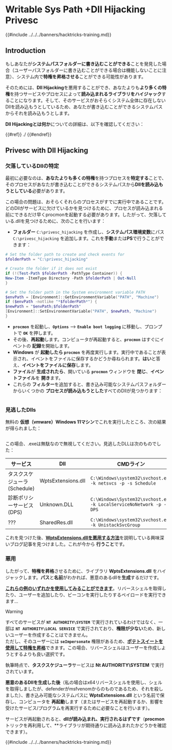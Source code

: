 # Writable Sys Path +Dll Hijacking Privesc

{{#include ../../../banners/hacktricks-training.md}}

## Introduction

もしあなたが**システムパスフォルダーに書き込むことができる**ことを発見した場合（ユーザーパスフォルダーに書き込むことができる場合は機能しないことに注意）、システム内で**特権を昇格させる**ことができる可能性があります。

そのためには、**Dll Hijacking**を悪用することができ、あなたよりも**より多くの特権**を持つサービスやプロセスによって**読み込まれるライブラリをハイジャック**することになります。そして、そのサービスがおそらくシステム全体に存在しないDllを読み込もうとしているため、あなたが書き込むことができるシステムパスからそれを読み込もうとします。

**Dll Hijackingとは何か**についての詳細は、以下を確認してください：

{{#ref}}
./
{{#endref}}

## Privesc with Dll Hijacking

### 欠落しているDllの特定

最初に必要なのは、**あなたよりも多くの特権**を持つプロセスを**特定する**ことで、そのプロセスがあなたが書き込むことができるシステムパスから**Dllを読み込もうとしている**必要があります。

この場合の問題は、おそらくそれらのプロセスがすでに実行中であることです。どのDllがサービスに欠けているかを見つけるために、プロセスが読み込まれる前にできるだけ早くprocmonを起動する必要があります。したがって、欠落している.dllを見つけるために、次のことを行います：

- **フォルダー** `C:\privesc_hijacking` を作成し、**システムパス環境変数**にパス `C:\privesc_hijacking` を追加します。これを**手動**または**PS**で行うことができます：
```powershell
# Set the folder path to create and check events for
$folderPath = "C:\privesc_hijacking"

# Create the folder if it does not exist
if (!(Test-Path $folderPath -PathType Container)) {
New-Item -ItemType Directory -Path $folderPath | Out-Null
}

# Set the folder path in the System environment variable PATH
$envPath = [Environment]::GetEnvironmentVariable("PATH", "Machine")
if ($envPath -notlike "*$folderPath*") {
$newPath = "$envPath;$folderPath"
[Environment]::SetEnvironmentVariable("PATH", $newPath, "Machine")
}
```
- **`procmon`** を起動し、**`Options`** --> **`Enable boot logging`** に移動し、プロンプトで **`OK`** を押します。
- その後、**再起動**します。コンピュータが再起動すると、**`procmon`** はすぐにイベントの **記録**を開始します。
- **Windows** が **起動したら `procmon`** を再度実行します。実行中であることが表示され、イベントをファイルに保存するかどうか尋ねられます。**はい**と答え、**イベントをファイルに保存**します。
- **ファイル**が **生成されたら**、開いている **`procmon`** ウィンドウを **閉じ**、**イベントファイル**を **開き**ます。
- これらの **フィルター**を追加すると、書き込み可能なシステムパスフォルダーからいくつかの **プロセスが読み込もうとした**すべてのDllが見つかります：

<figure><img src="../../../images/image (945).png" alt=""><figcaption></figcaption></figure>

### 見逃したDlls

無料の **仮想（vmware）Windows 11マシン**でこれを実行したところ、次の結果が得られました：

<figure><img src="../../../images/image (607).png" alt=""><figcaption></figcaption></figure>

この場合、.exeは無駄なので無視してください。見逃したDLLは次のものでした：

| サービス                           | Dll                | CMDライン                                                             |
| ---------------------------------- | ------------------ | -------------------------------------------------------------------- |
| タスクスケジューラ (Schedule)     | WptsExtensions.dll | `C:\Windows\system32\svchost.exe -k netsvcs -p -s Schedule`          |
| 診断ポリシーサービス (DPS)        | Unknown.DLL        | `C:\Windows\System32\svchost.exe -k LocalServiceNoNetwork -p -s DPS` |
| ???                                | SharedRes.dll      | `C:\Windows\system32\svchost.exe -k UnistackSvcGroup`                |

これを見つけた後、[**WptsExtensions.dllを悪用する方法**](https://juggernaut-sec.com/dll-hijacking/#Windows_10_Phantom_DLL_Hijacking_-_WptsExtensionsdll)を説明している興味深いブログ記事を見つけました。これが今から **行うこと**です。

### 悪用

したがって、**特権を昇格**させるために、ライブラリ **WptsExtensions.dll** をハイジャックします。**パス**と**名前**がわかれば、悪意のあるdllを**生成**するだけです。

[**これらの例のいずれかを使用してみることができます**](./#creating-and-compiling-dlls)。リバースシェルを取得したり、ユーザーを追加したり、ビーコンを実行したりするペイロードを実行できます...

> [!WARNING]
> すべてのサービスが **`NT AUTHORITY\SYSTEM`** で実行されているわけではなく、一部は **`NT AUTHORITY\LOCAL SERVICE`** で実行されており、**権限が少ない**ため、新しいユーザーを作成することはできません。\
> ただし、そのユーザーには **`seImpersonate`** 権限があるため、[**ポテトスイートを使用して特権を昇格**](../roguepotato-and-printspoofer.md)できます。この場合、リバースシェルはユーザーを作成しようとするよりも良い選択です。

執筆時点で、**タスクスケジューラ**サービスは **Nt AUTHORITY\SYSTEM** で実行されています。

**悪意のあるDllを生成した後**（私の場合はx64リバースシェルを使用し、シェルを取得しましたが、defenderがmsfvenomからのものであるため、それを殺しました）、書き込み可能なシステムパスに **WptsExtensions.dll** という名前で保存し、コンピュータを **再起動**します（またはサービスを再起動するか、影響を受けたサービス/プログラムを再実行するために必要なことを行います）。

サービスが再起動されると、**dllが読み込まれ、実行されるはずです**（**procmon**トリックを再利用して、**ライブラリが期待通りに読み込まれたかどうかを確認できます）。

{{#include ../../../banners/hacktricks-training.md}}
